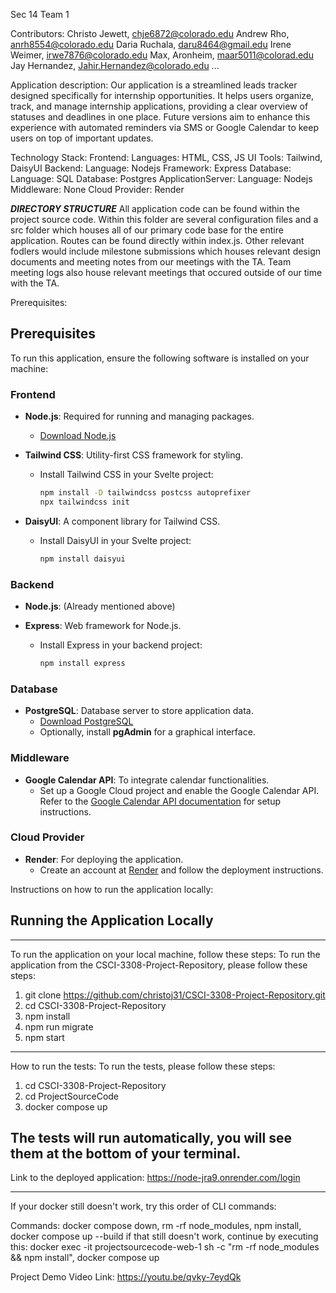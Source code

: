 Sec 14 Team 1

Contributors:
Christo Jewett, chje6872@colorado.edu
Andrew Rho, anrh8554@colorado.edu
Daria Ruchala, daru8464@gmail.edu
Irene Weimer, irwe7876@colorado.edu
Max, Aronheim, maar5011@colorad.edu
Jay Hernandez, Jahir.Hernandez@colorado.edu
...

Application description:
Our application is a streamlined leads tracker designed specifically for internship opportunities. It helps users organize, track, and manage internship applications, providing a clear overview of statuses and deadlines in one place. Future versions aim to enhance this experience with automated reminders via SMS or Google Calendar to keep users on top of important updates.

Technology Stack:
Frontend:
  Languages: HTML, CSS, JS
  UI Tools: Tailwind, DaisyUI
Backend:
  Language: Nodejs
  Framework: Express
Database:
  Language: SQL
  Database: Postgres
ApplicationServer:
  Language: Nodejs
Middleware: None
Cloud Provider: Render

*****DIRECTORY STRUCTURE*****
All application code can be found within the project source code. Within this folder are several configuration files and a src folder which houses all of our primary code base for the entire application. Routes can be found directly within index.js. Other relevant fodlers would include milestone submissions which houses relevant design documents and meeting notes from our meetings with the TA. Team meeting logs also house relevant meetings that occured outside of our time with the TA.

Prerequisites:
## Prerequisites

To run this application, ensure the following software is installed on your machine:

### Frontend

- **Node.js**: Required for running and managing packages.
  - [Download Node.js](https://nodejs.org/)
  
- **Tailwind CSS**: Utility-first CSS framework for styling.
  - Install Tailwind CSS in your Svelte project:
    ```bash
    npm install -D tailwindcss postcss autoprefixer
    npx tailwindcss init
    ```

- **DaisyUI**: A component library for Tailwind CSS.
  - Install DaisyUI in your Svelte project:
    ```bash
    npm install daisyui
    ```

### Backend

- **Node.js**: (Already mentioned above)
  
- **Express**: Web framework for Node.js.
  - Install Express in your backend project:
    ```bash
    npm install express
    ```

### Database

- **PostgreSQL**: Database server to store application data.
  - [Download PostgreSQL](https://www.postgresql.org/download/)
  - Optionally, install **pgAdmin** for a graphical interface.

### Middleware

- **Google Calendar API**: To integrate calendar functionalities.
  - Set up a Google Cloud project and enable the Google Calendar API. Refer to the [Google Calendar API documentation](https://developers.google.com/calendar) for setup instructions.

### Cloud Provider

- **Render**: For deploying the application.
  - Create an account at [Render](https://render.com/) and follow the deployment instructions.

Instructions on how to run the application locally:
## Running the Application Locally
------
To run the application on your local machine, follow these steps:
To run the application from the CSCI-3308-Project-Repository, please follow these steps:

1. git clone https://github.com/christoj31/CSCI-3308-Project-Repository.git
2. cd CSCI-3308-Project-Repository
3. npm install
4. npm run migrate
5. npm start
------
How to run the tests:
To run the tests, please follow these steps:
1. cd CSCI-3308-Project-Repository
2. cd ProjectSourceCode
3. docker compose up

The tests will run automatically, you will see them at the bottom of your terminal.
------
Link to the deployed application:
https://node-jra9.onrender.com/login

********

If your docker still doesn't work, try this order of CLI commands:

Commands: docker compose down, rm -rf node_modules, npm install, docker compose up --build
  if that still doesn't work, continue by executing this:
    docker exec -it projectsourcecode-web-1 sh -c "rm -rf node_modules && npm install", docker compose up

Project Demo Video Link:
https://youtu.be/qvky-7eydQk

